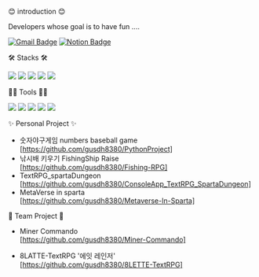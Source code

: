 😊 introduction 😊

Developers whose goal is to have fun ....


[![Gmail Badge](https://img.shields.io/badge/Gmail-d14836?style=flat-square&logo=Gmail&logoColor=white&link=mailto:gusdh2510@gmail.com)](gusdh2510@gmail.com)
[![Notion Badge](https://img.shields.io/badge/Notion-000000?style=flat-square&logo=Notion&logoColor=white&link=https://www.notion.so/Jeon-Hyeon-O-c24a0c8b5ffc4add9542d3efc0db27ff?pvs=4)](https://www.notion.so/Jeon-Hyeon-O-c24a0c8b5ffc4add9542d3efc0db27ff?pvs=4)



🛠️ Stacks 🛠️

<img src="https://img.shields.io/badge/Python-3766AB?style=flat-square&logo=Python&logoColor=white"/> <img src="https://img.shields.io/badge/Java-007396?style=flat-square&logo=Java&logoColor=white"/> <img src="https://img.shields.io/badge/C++-00599C?style=flat-square&logo=C++&logoColor=white"/> <img src="https://img.shields.io/badge/C%23-239120?style=flat-square&logo=c-sharp&logoColor=white"/> <img src="https://img.shields.io/badge/MySQL-4479A1?style=flat-square&logo=MySQL&logoColor=white"/> 

💪🏼 Tools 💪🏼

<img src="https://img.shields.io/badge/Visual%20Studio%202022-5C2D91?style=flat-square&logo=visual-studio&logoColor=white"/> <img src="https://img.shields.io/badge/Visual Studio Code-007ACC?style=flat-square&logo=Visual Studio Code&logoColor=white"/> <img src="https://img.shields.io/badge/Unity-FFFFFF?style=flat-square&logo=Unity&logoColor=black"/> <img src="https://img.shields.io/badge/Unreal Engine-0E1128?style=flat-square&logo=Unreal Engine&logoColor=white"/> <img src="https://img.shields.io/badge/Photon-004480?style=flat-square&logo=Photon&logoColor=white"/>
 

✨ Personal Project ✨
- 숫자야구게임 numbers baseball game     
[https://github.com/gusdh8380/PythonProject]
- 낚시배 키우기 FishingShip Raise  
[https://github.com/gusdh8380/Fishing-RPG]
- TextRPG_spartaDungeon <br>
[https://github.com/gusdh8380/ConsoleApp_TextRPG_SpartaDungeon]
- MetaVerse in sparta <br>
[https://github.com/gusdh8380/Metaverse-In-Sparta]

🙏 Team Project 🙏
- Miner Commando    
[https://github.com/gusdh8380/Miner-Commando]

- 8LATTE-TextRPG '에잇 레인저' <br>
[https://github.com/gusdh8380/8LETTE-TextRPG]
